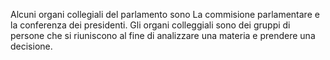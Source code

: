 Alcuni organi collegiali del parlamento sono La commisione parlamentare e la conferenza dei presidenti. Gli organi colleggiali sono dei gruppi di persone che si riuniscono al fine di analizzare una materia e prendere una decisione.

